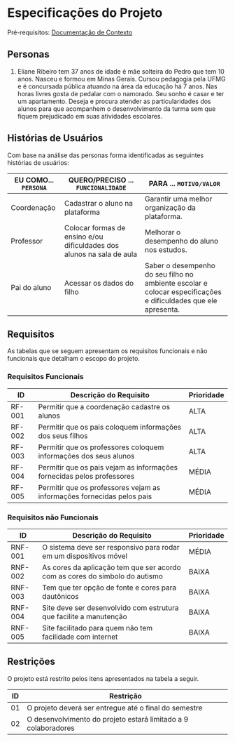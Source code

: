 # Especificações do Projeto

Pré-requisitos: [Documentação de Contexto](https://github.com/ICEI-PUC-Minas-PBR-SI/pbr-si-2023-1-p1-proj-web-g3-grupo3/blob/main/docs/context.md)

## Personas
1. Eliane Ribeiro tem 37 anos de idade é mãe solteira do Pedro que tem 10 anos. Nasceu e formou em Minas Gerais. Cursou pedagogia pela UFMG e é concursada pública atuando na área da educação há 7 anos. Nas horas livres gosta de pedalar com o namorado. Seu sonho é casar e ter um apartamento. Deseja e procura atender as particularidades dos alunos para que acompanhem o desenvolvimento da turma sem que fiquem prejudicado em suas atividades escolares. 

## Histórias de Usuários

Com base na análise das personas forma identificadas as seguintes histórias de usuários:

|EU COMO... `PERSONA`| QUERO/PRECISO ... `FUNCIONALIDADE` |PARA ... `MOTIVO/VALOR`                 |
|--------------------|------------------------------------|----------------------------------------|
|Coordenação         | Cadastrar o aluno na plataforma    | Garantir uma melhor organização da plataforma. |
|Professor           | Colocar formas de ensino e/ou dificuldades dos alunos na sala de aula                 | Melhorar o desempenho do aluno nos estudos. |
|Pai do aluno        | Acessar os dados do filho           |  Saber o desempenho do seu filho no ambiente escolar e colocar especificações e dificuldades que ele apresenta.      |


## Requisitos

As tabelas que se seguem apresentam os requisitos funcionais e não funcionais que detalham o escopo do projeto.

### Requisitos Funcionais

|ID    | Descrição do Requisito  | Prioridade | 
|------|-----------------------------------------|----|
|RF-001| Permitir que a coordenação cadastre os alunos | ALTA | 
|RF-002| Permitir que os pais coloquem informações dos seus filhos   | ALTA | 
|RF-003| Permitir que os professores coloquem informações dos seus alunos   | ALTA |
|RF-004| Permitir que os pais vejam as informações fornecidas pelos professores | MÉDIA |
|RF-005| Permitir que os professores vejam as informações fornecidas pelos pais   | MÉDIA |


### Requisitos não Funcionais

|ID     | Descrição do Requisito  |Prioridade |
|-------|-------------------------|----|
|RNF-001| O sistema deve ser responsivo para rodar em um dispositivos móvel | MÉDIA | 
|RNF-002| As cores da aplicação tem que ser acordo com as cores do símbolo do autismo |  BAIXA | 
|RNF-003| Tem que ter opção de fonte e cores para dautônicos |  BAIXA | 
|RNF-004| Site deve ser desenvolvido com estrutura que facilite a manutenção |  BAIXA |
|RNF-005| Site facilitado para quem não tem facilidade com internet  |  BAIXA |


## Restrições

O projeto está restrito pelos itens apresentados na tabela a seguir.

|ID| Restrição                                             |
|--|-------------------------------------------------------|
|01| O projeto deverá ser entregue até o final do semestre |
|02| O desenvolvimento do projeto estará limitado a 9 colaboradores       |



